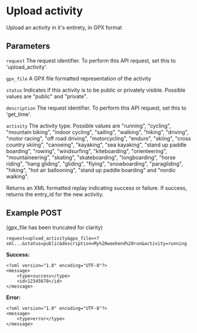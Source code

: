 Upload activity
====
Upload an activity in it's entirety, in GPX format

Parameters
---
`request`
The request identifier. To perform this API request, set this to 'upload_activity'.

`gpx_file`
A GPX file formatted representation of the activity

`status`
Indicates if this activity is to be public or privately visible. Possible values are "public" and "private".

`description`
The request identifier. To perform this API request, set this to 'get_time'.

`activity`
The activity type. Possible values are "running", "cycling", "mountain biking", "indoor cycling", "sailing", "walking", "hiking", "driving", "motor racing", "off road driving", "motorcycling", "enduro", "skiing", "cross country skiing", "canoeing", "kayaking", "sea kayaking", "stand up paddle boarding", "rowing", "windsurfing", "kiteboarding", "orienteering", "mountaineering", "skating", "skateboarding", "longboarding", "horse riding", "hang gliding", "gliding", "flying", "snowboarding", "paragliding", "hiking", "hot air ballooning", "stand up paddle boarding" and "nordic walking".

Returns an XML formatted replay indicating success or failure.
If success, returns the entry_id for the new activity.

Example POST
---
(gpx_file has been truncated for clarity)

```
request=upload_activity&gpx_file=<?xml...&status=public&description=My%20weekend%20run&activity=running
```

**Success:**
```
<?xml version="1.0" encoding="UTF-8"?>
<message>
	<type>success</type>
	<id>12345678</id>
</message>
```

**Error:**
```
<?xml version="1.0" encoding="UTF-8"?>
<message>
	<type>error</type>
</message>
```
